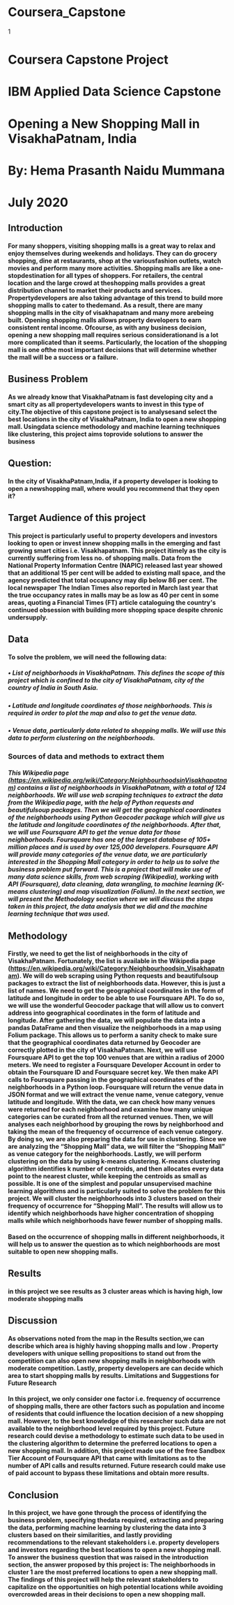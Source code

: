 # Coursera_Capstone
1
#                                           Coursera Capstone Project
#                                           IBM Applied Data Science Capstone
#                                     Opening a New Shopping Mall in VisakhaPatnam, India
#                                                By: Hema Prasanth Naidu Mummana
#                                                    July 2020


## Introduction
#### For many shoppers, visiting shopping malls is a great way to relax and enjoy themselves during weekends and holidays. They can do grocery shopping, dine at restaurants, shop at the variousfashion outlets, watch movies and perform many more activities. Shopping malls are like a one-stopdestination for all types of shoppers. For retailers, the central location and the large crowd at theshopping malls provides a great distribution channel to market their products and services. Propertydevelopers are also taking advantage of this trend to build more shopping malls to cater to thedemand. As a result, there are many shopping malls in the city of visakhapatnam and many more arebeing built. Opening shopping malls allows property developers to earn consistent rental income. Ofcourse, as with any business decision, opening a new shopping mall requires serious considerationand is a lot more complicated than it seems. Particularly, the location of the shopping mall is one ofthe most important decisions that will determine whether the mall will be a success or a failure.

## Business Problem
#### As we already know that VisakhaPatnam is fast developing city and a smart city as all propertydevelopers wants to invest in this type of city.The objective of this capstone project is to analysesand select the best locations in the city of VisakhaPatnam, India to open a new shopping mall. Usingdata science methodology and machine learning techniques like clustering, this project aims toprovide solutions to answer the business
## Question: 
#### In the city of VisakhaPatnam,India, if a property developer is looking to open a newshopping mall, where would you recommend that they open it?
## Target Audience of this project
#### This project is particularly useful to property developers and investors looking to open or invest innew shopping malls in the emerging and fast growing smart cities i.e. Visakhapatnam. This project itimely as the city is currently suffering from less no. of shopping malls. Data from the National Property Information Centre (NAPIC) released last year showed that an additional 15 per cent will be added to existing mall space, and the agency predicted that total occupancy may dip below 86 per cent. The local newspaper The Indian Times also reported in March last year that the true occupancy rates in  malls may be as low as 40 per cent in some areas, quoting a Financial Times (FT) article cataloguing the country's continued obsession with building more shopping space despite chronic undersupply.
## Data
#### To solve the problem, we will need the following data:
##### • List of neighborhoods in VisakhaPatnam. This defines the scope of this project which is confined to the city of VisakhaPatnam, city of the country of India in South Asia.
##### • Latitude and longitude coordinates of those neighborhoods. This is required in order to plot the map and also to get the venue data.
##### • Venue data, particularly data related to shopping malls. We will use this data to perform clustering on the neighborhoods.

### Sources of data and methods to extract them
##### This Wikipedia page (https://en.wikipedia.org/wiki/Category:NeighbourhoodsinVisakhapatnam) contains a list of neighborhoods in VisakhaPatnam, with a total of 124 neighborhoods. We will use web scraping techniques to extract the data from the Wikipedia page, with the help of Python requests and beautifulsoup packages. Then we will get the geographical coordinates of the neighborhoods using Python Geocoder package which will give us the latitude and longitude coordinates of the neighborhoods. After that, we will use Foursquare API to get the venue data for those neighborhoods. Foursquare has one of the largest database of 105+ million places and is used by over 125,000 developers. Foursquare API will provide many categories of the venue data, we are particularly interested in the Shopping Mall category in order to help us to solve the business problem put forward. This is a project that will make use of many data science skills, from web scraping (Wikipedia), working with API (Foursquare), data cleaning, data wrangling, to machine learning (K-means clustering) and map visualization (Folium). In the next section, we will present the Methodology section where we will discuss the steps taken in this project, the data analysis that we did and the machine learning technique that was used. 

## Methodology
#### Firstly, we need to get the list of neighborhoods in the city of VisakhaPatnam. Fortunately, the list is available in the Wikipedia page (https://en.wikipedia.org/wiki/Category:Neighbourhoodsin_Visakhapatnam). We will do web scraping using Python requests and beautifulsoup packages to extract the list of neighborhoods data. However, this is just a list of names. We need to get the geographical coordinates in the form of latitude and longitude in order to be able to use Foursquare API. To do so, we will use the wonderful Geocoder package that will allow us to convert address into geographical coordinates in the form of latitude and longitude. After gathering the data, we will populate the data into a pandas DataFrame and then visualize the neighborhoods in a map using Folium package. This allows us to perform a sanity check to make sure that the geographical coordinates data returned by Geocoder are correctly plotted in the city of VisakhaPatnam. Next, we will use Foursquare API to get the top 100 venues that are within a radius of 2000 meters. We need to register a Foursquare Developer Account in order to obtain the Foursquare ID and Foursquare secret key. We then make API calls to Foursquare passing in the geographical coordinates of the neighborhoods in a Python loop. Foursquare will return the venue data in JSON format and we will extract the venue name, venue category, venue latitude and longitude. With the data, we can check how many venues were returned for each neighborhood and examine how many unique categories can be curated from all the returned venues. Then, we will analyses each neighborhood by grouping the rows by neighborhood and taking the mean of the frequency of occurrence of each venue category. By doing so, we are also preparing the data for use in clustering. Since we are analyzing the “Shopping Mall” data, we will filter the “Shopping Mall” as venue category for the neighborhoods. Lastly, we will perform clustering on the data by using k-means clustering. K-means clustering algorithm identifies k number of centroids, and then allocates every data point to the nearest cluster, while keeping the centroids as small as possible. It is one of the simplest and popular unsupervised machine learning algorithms and is particularly suited to solve the problem for this project. We will cluster the neighborhoods into 3 clusters based on their frequency of occurrence for “Shopping Mall”. The results will allow us to identify which neighborhoods have higher concentration of shopping malls while which neighborhoods have fewer number of shopping malls. 


#### Based on the occurrence of shopping malls in different neighborhoods, it will help us to answer the question as to which neighborhoods are most suitable to open new shopping malls.
## Results
#### in this project we see results as 3 cluster areas which is having high, low moderate shopping malls 

## Discussion
#### As observations noted from the map in the Results section,we can describe which area is highly having shopping malls and low . Property developers with unique selling propositions to stand out from the competition can also open new shopping malls in neighborhoods with moderate competition. Lastly, property developers are can decide which area to start shopping malls by results. Limitations and Suggestions for Future Research

#### In this project, we only consider one factor i.e. frequency of occurrence of shopping malls, there are other factors such as population and income of residents that could influence the location decision of a new shopping mall. However, to the best knowledge of this researcher such data are not available to the neighborhood level required by this project. Future research could devise a methodology to estimate such data to be used in the clustering algorithm to determine the preferred locations to open a new shopping mall. In addition, this project made use of the free Sandbox Tier Account of Foursquare API that came with limitations as to the number of API calls and results returned. Future research could make use of paid account to bypass these limitations and obtain more results. 

## Conclusion
#### In this project, we have gone through the process of identifying the business problem, specifying thedata required, extracting and preparing the data, performing machine learning by clustering the data into 3 clusters based on their similarities, and lastly providing recommendations to the relevant stakeholders i.e. property developers and investors regarding the best locations to open a new shopping mall. To answer the business question that was raised in the introduction section, the answer proposed by this project is: The neighborhoods in cluster 1 are the most preferred locations to open a new shopping mall. The findings of this project will help the relevant stakeholders to capitalize on the opportunities on high potential locations while avoiding overcrowded areas in their decisions to open a new shopping mall. 

